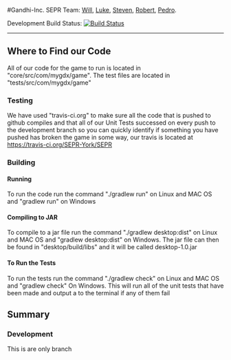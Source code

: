 #Gandhi-Inc. SEPR
Team: [Will](https://github.com/will6767), [Luke](https://github.com/lrj509), [Steven](https://github.com/smt529), [Robert](https://github.com/ras570), [Pedro](https://github.com/Wigder).

Development Build Status: [![Build Status](https://travis-ci.org/SEPR-York/SEPR.svg?branch=Development)](https://travis-ci.org/SEPR-York/SEPR)

---
## Where to Find our Code
All of our code for the game to run is located in "core/src/com/mygdx/game". The test files are located in "tests/src/com/mygdx/game"

### Testing
We have used "travis-ci.org" to make sure all the code that is pushed to github compiles and that all of our Unit Tests successed on every push to the development branch so you can quickly identify if something you have pushed has broken the game in some way, our travis is located at https://travis-ci.org/SEPR-York/SEPR

### Building

#### Running
To run the code run the command "./gradlew run" on Linux and MAC OS and "gradlew run" on Windows

#### Compiling to JAR
To compile to a jar file run the command "./gradlew desktop:dist" on Linux and MAC OS and "gradlew desktop:dist" on Windows. The jar file can then be found in "desktop/build/libs" and it will be called desktop-1.0.jar

#### To Run the Tests
To run the tests run the command "./gradlew check" on Linux and MAC OS and "gradlew check" On Windows. This will run all of the unit tests that have been made and output a to the terminal if any of them fail


## Summary
### Development
This is are only branch
